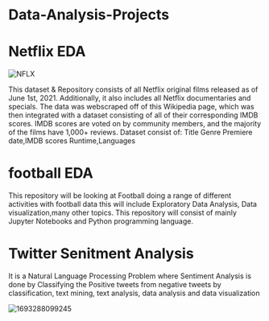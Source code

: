 # Data-Analysis-Projects
# Netflix EDA 

![NFLX](https://github.com/soham7998/Data-Analysis-Projects/assets/112894790/3b070b75-8717-4133-bed6-fdf62fd6a790)

This dataset & Repository consists of all Netflix original films released as of June 1st, 2021. Additionally, it also includes all Netflix documentaries and specials. The data was webscraped off of this Wikipedia page, which was then integrated with a dataset consisting of all of their corresponding IMDB scores. IMDB scores are voted on by community members, and the majority of the films have 1,000+ reviews.
Dataset consist of:
Title
Genre
Premiere date,IMDB scores
Runtime,Languages

# football EDA
This repository will be looking at Football doing a range of different activities with football data this will include Exploratory Data Analysis, Data visualization,many other topics. This repository will consist of mainly Jupyter Notebooks and Python programming language.

# Twitter Senitment Analysis
It is a Natural Language Processing Problem where Sentiment Analysis is done by Classifying the Positive tweets from negative tweets by classification, text mining, text analysis, data analysis and data visualization

![1693288099245](https://github.com/soham7998/Data-Analysis-Projects/assets/112894790/594eca24-9c82-4a95-8642-c283d2155d71)

